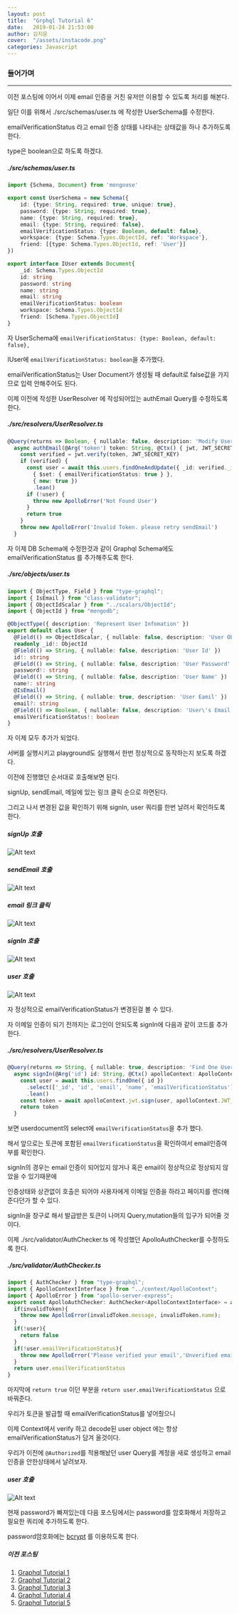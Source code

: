 ```yaml
---
layout: post
title:  "Grphql Tutorial 6"
date:   2019-01-24 21:53:00
author: 김지운
cover:  "/assets/instacode.png"
categories: Javascript
---
```

### 들어가며
---
이전 포스팅에 이어서 이제 email 인증을 거친 유저만 이용할 수 있도록 처리를 해본다.

일단 이를 위해서 ./src/schemas/user.ts 에 작성한 UserSchema를 수정한다.

emailVerificationStatus 라고 email 인증 상태를 나타내는 상태값을 하나 추가하도록 한다.

type은 boolean으로 하도록 하겠다.

##### ./src/schemas/user.ts
```typescript
import {Schema, Document} from 'mongoose'

export const UserSchema = new Schema({
    id: {type: String, required: true, unique: true},
    password: {type: String, required: true},
    name: {type: String, required: true},
    email: {type: String, required: false},
    emailVerificationStatus: {type: Boolean, default: false},
    workspace: {type: Schema.Types.ObjectId, ref: 'Workspace'},
    friend: [{type: Schema.Types.ObjectId, ref: 'User'}]
})

export interface IUser extends Document{
    _id: Schema.Types.ObjectId
    id: string
    password: string
    name: string
    email: string
    emailVerificationStatus: boolean
    workspace: Schema.Types.ObjectId
    friend: [Schema.Types.ObjectId]
}
```
자 UserSchema에 `emailVerificationStatus: {type: Boolean, default: false},`

IUser에 `emailVerificationStatus: boolean`을 추가했다.

emailVerificationStatus는 User Document가 생성될 때 default로 false값을 가지므로 입력 안해주어도 된다.

이제 이전에 작성한 UserResolver 에 작성되어있는 authEmail Query를 수정하도록 한다.

##### ./src/resolvers/UserResolver.ts
```typescript
@Query(returns => Boolean, { nullable: false, description: 'Modify User' })
  async authEmail(@Arg('token') token: String, @Ctx() { jwt, JWT_SECRET_KEY }: ApolloContextInterface): Promise<boolean> {
    const verified = jwt.verify(token, JWT_SECRET_KEY)
    if (verified) {
      const user = await this.users.findOneAndUpdate({ _id: verified._id },
        { $set: { emailVerificationStatus: true } },
        { new: true })
        .lean()
      if (!user) {
        throw new ApolloError('Not Found User')
      }
      return true
    }
    throw new ApolloError('Invalid Token. please retry sendEmail')
  }
```
자 이제 DB Schema에 수정한것과 같이 Graphql Schema에도 emailVerificationStatus 를 추가해주도록 한다.

##### ./src/objects/user.ts
```typescript
import { ObjectType, Field } from "type-graphql";
import { IsEmail } from "class-validator";
import { ObjectIdScalar } from "../scalars/ObjectId";
import { ObjectId } from "mongodb";

@ObjectType({ description: 'Represent User Infomation' })
export default class User {
  @Field(() => ObjectIdScalar, { nullable: false, description: 'User Object Id' })
  readonly _id!: ObjectId
  @Field(() => String, { nullable: false, description: 'User Id' })
  id!: string
  @Field(() => String, { nullable: false, description: 'User Password' })
  password!: string
  @Field(() => String, { nullable: false, description: 'User Name' })
  name!: string
  @IsEmail()
  @Field(() => String, { nullable: true, description: 'User Eamil' })
  email?: string
  @Field(() => Boolean, { nullable: false, description: 'User\'s Email verification status'})
  emailVerificationStatus!: boolean 
}
```
자 이제 모두 추가가 되었다.

서버를 실행시키고 playground도 실행해서 한번 정상적으로 동작하는지 보도록 하겠다.

이전에 진행했던 순서대로 호출해보면 된다.

signUp, sendEmail, 메일에 있는 링크 클릭 순으로 하면된다.

그리고 나서 변경된 값을 확인하기 위해 signIn, user 쿼리를 한번 날려서 확인하도록 한다.

##### signUp 호출
![Alt text](/assets/Posts/graphql_tutorial_6_1.png)
##### sendEmail 호출
![Alt text](/assets/Posts/graphql_tutorial_6_2.png)
##### email 링크 클릭
![Alt text](/assets/Posts/graphql_tutorial_6_3.png)
##### signIn 호출
![Alt text](/assets/Posts/graphql_tutorial_6_4.png)
##### user 호출
![Alt text](/assets/Posts/graphql_tutorial_6_5.png)

자 정상적으로 emailVerificationStatus가 변경된걸 볼 수 있다.

자 이메일 인증이 되기 전까지는 로그인이 안되도록 signIn에 다음과 같이 코드를 추가한다.

##### ./src/resolvers/UserResolver.ts
```typescript
@Query(returns => String, { nullable: true, description: 'Find One User' })
  async signIn(@Arg('id') id: String, @Ctx() apolloContext: ApolloContextInterface): Promise<String> {
    const user = await this.users.findOne({ id })
      .select(['_id', 'id', 'email', 'name', 'emailVerificationStatus'])
      .lean()
    const token = await apolloContext.jwt.sign(user, apolloContext.JWT_SECRET_KEY)
    return token
  }
```
보면 userdocument의 select에 `emailVerificationStatus`을 추가 했다.

해서 앞으로는 토큰에 포함된 `emailVerificationStatus`을 확인하여서 email인증여부를 확인한다.

signIn의 경우는 email 인증이 되어있지 않거나 혹은 email이 정상적으로 정상되지 않았을 수 있기때문에

인증상태와 상관없이 호출은 되어야 사용자에게 이메일 인증을 하라고 페이지를 렌더해준다던가 할 수 있다.

signIn을 창구로 해서 발급받은 토큰이 나머지 Query,mutation들의 입구가 되어줄 것이다.

이제 ./src/validator/AuthChecker.ts 에 작성했던 ApolloAuthChecker를 수정하도록 한다.

##### ./src/validator/AuthChecker.ts
```typescript
import { AuthChecker } from "type-graphql";
import { ApolloContextInterface } from "../context/ApolloContext";
import { ApolloError } from "apollo-server-express";
export const ApolloAuthChecker: AuthChecker<ApolloContextInterface> = async ({context: {jwt, invalidToken, user}}, roles) => {
  if(invalidToken){
    throw new ApolloError(invalidToken.message, invalidToken.name);
  }
  if(!user){
    return false
  }
  if(!user.emailVerificationStatus){
    throw new ApolloError('Please verified your email','Unverified email')
  }
  return user.emailVerificationStatus
}
```
마지막에 `return true` 이던 부분을 `return user.emailVerificationStatus` 으로 바꿔준다.

우리가 토큰을 발급할 때 emailVerificationStatus를 넣어줬으니

이제 Context에서 verify 하고 decode된 user object 에는 항상 emailVerificationStatus가 담겨 올것이다.

우리가 이전에 `@Authorized`를 적용해놨던 user Query를 계정을 새로 생성하고 email인증을 안한상태에서 날려보자.

##### user 호출
![Alt text](/assets/Posts/graphql_tutorial_6_6.png)

현재 password가 빠져있는데 다음 포스팅에서는 password를 암호화해서 저장하고 필요한 쿼리에 추가하도록 한다.

password암호화에는 [bcrypt] 를 이용하도록 한다.


##### 이전 포스팅
1. [Graphql Tutorial 1]
2. [Graphql Tutorial 2]
3. [Graphql Tutorial 3]
4. [Graphql Tutorial 4]
5. [Graphql Tutorial 5]

[bcrypt]:https://www.npmjs.com/package/bcrypt
[nodemailer]:https://nodemailer.com/about/
[mongodb-connect]:https://kishe89.github.io/bluemix(ibm)/2018/02/15/mongodb-connect.html
[mlab]:https://mlab.com
[typescript-handbook]:https://www.typescriptlang.org/docs/handbook/tsconfig-json.html
[Graphql Tutorial 1]:https://kishe89.github.io/javascript/2019/01/01/graphql-tutorial-01.html
[Graphql Tutorial 2]:https://kishe89.github.io/javascript/2019/01/07/graphql-tutorial-02.html
[Graphql Tutorial 3]:https://kishe89.github.io/javascript/2019/01/13/graphql-tutorial-03.html
[Graphql Tutorial 4]:https://kishe89.github.io/javascript/2019/01/19/graphql-tutorial-04.html
[Graphql Tutorial 5]:https://kishe89.github.io/javascript/2019/01/23/graphql-tutorial-05.html
